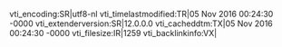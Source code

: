 vti_encoding:SR|utf8-nl
vti_timelastmodified:TR|05 Nov 2016 00:24:30 -0000
vti_extenderversion:SR|12.0.0.0
vti_cacheddtm:TX|05 Nov 2016 00:24:30 -0000
vti_filesize:IR|1259
vti_backlinkinfo:VX|
